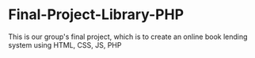 # Final-Project-Library-PHP
This is our group's final project, which is to create an online book lending system using HTML, CSS, JS, PHP
